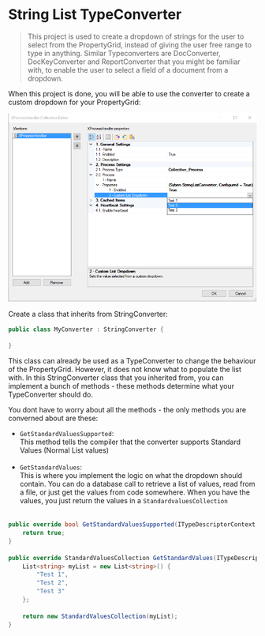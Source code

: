 # String List TypeConverter

> This project is used to create a dropdown of strings for the user to select from the PropertyGrid, instead of giving the user free range to type in anything. Similar Typeconverters are DocConverter, DocKeyConverter and ReportConverter that you might be familiar with, to enable the user to select a field of a document from a dropdown.

When this project is done, you will be able to use the converter to create a custom dropdown for your PropertyGrid:

![](./assets/ListConverter.png)

Create a class that inherits from StringConverter:

```cs
public class MyConverter : StringConverter {
        
}
```

This class can already be used as a TypeConverter to change the behaviour of the PropertyGrid. However, it does not know what to populate the list with. In this StringConverter class that you inherited from, you can implement a bunch of methods - these methods determine what your TypeConverter should do.

You dont have to worry about all the methods - the only methods you are converned about are these:

* ```GetStandardValuesSupported```: <br> This method tells the compiler that the converter supports Standard Values (Normal List values)<br><br>
* ```GetStandardValues```: <br> This is where you implement the logic on what the dropdown should contain. You can do a database call to retrieve a list of values, read from a file, or just get the values from code somewhere. When you have the values, you just return the values in a ```StandardvaluesCollection```<br><br>

```cs
public override bool GetStandardValuesSupported(ITypeDescriptorContext context) {
    return true;
}

public override StandardValuesCollection GetStandardValues(ITypeDescriptorContext context) {
    List<string> myList = new List<string>() {
        "Test 1",
        "Test 2",
        "Test 3"
    };

    return new StandardValuesCollection(myList);
}
```